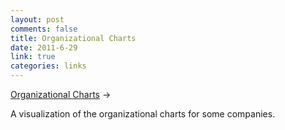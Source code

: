 ```yaml
--- 
layout: post
comments: false
title: Organizational Charts
date: 2011-6-29
link: true
categories: links
---
```

<a title="Organizational Charts" href="http://www.bonkersworld.net/2011/06/27/organizational-charts/">Organizational Charts</a> &rarr;
<br />

A visualization of the organizational charts for some companies.
